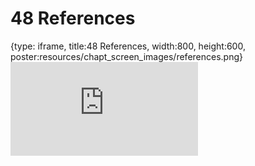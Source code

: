 # 48 References
 
{type: iframe, title:48 References, width:800, height:600, poster:resources/chapt_screen_images/references.png}
![](https://hutchdatascience.org/AI_for_Decision_Makers/no_toc/references.html)
 

 
